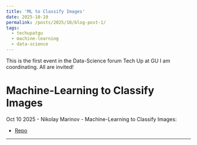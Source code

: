 ```yaml
---
title: 'ML to Classify Images'
date: 2025-10-10
permalink: /posts/2025/10/blog-post-1/
tags:
  - techupatgu
  - machine-learning
  - data-science
---
```


This is the first event in the Data-Science forum Tech Up at GU I am coordinating. All are invited! 

Machine-Learning to Classify Images
======

Oct 10 2025 - Nikolay Marinov - Machine-Learning to Classify Images:
 * [Repo](https://github.com/techupatgu/image_classification.git)

------